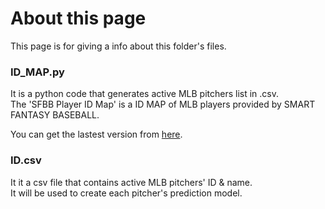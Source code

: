 # About this page  
This page is for giving a info about this folder's files.

### ID_MAP.py 
It is a python code that generates active MLB pitchers list in .csv.  
The 'SFBB Player ID Map' is a ID MAP of MLB players provided by SMART FANTASY BASEBALL.  
  
You can get the lastest version from <a href="https://www.smartfantasybaseball.com/tools/">here</a>.

### ID.csv
It it a csv file that contains active MLB pitchers' ID & name.  
It will be used to create each pitcher's prediction model.
